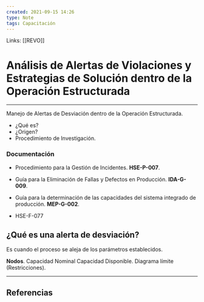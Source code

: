 ```yaml
---
created: 2021-09-15 14:26
type: Note
tags: Capacitación
---
```


Links: [[REVO]]

# Análisis de Alertas de Violaciones y Estrategias de Solución dentro de la Operación Estructurada
---

Manejo de Alertas de Desviación dentro de la Operación Estructurada.

- ¿Qué es?
- ¿Origen?
- Procedimiento de Investigación.

### Documentación
- Procedimiento para la Gestión de Incidentes. **HSE-P-007**.
- Guía para la Eliminación de Fallas y Defectos en Producción. **IDA-G-009**.
- Guía para la determinación de las capacidades del sistema integrado de producción. **MEP-G-002**.

- HSE-F-077

## ¿Qué es una alerta de desviación?

Es cuando el proceso se aleja de los parámetros establecidos.

**Nodos**.
Capacidad Nominal
Capacidad Disponible.
Diagrama límite (Restricciones).

---

## Referencias